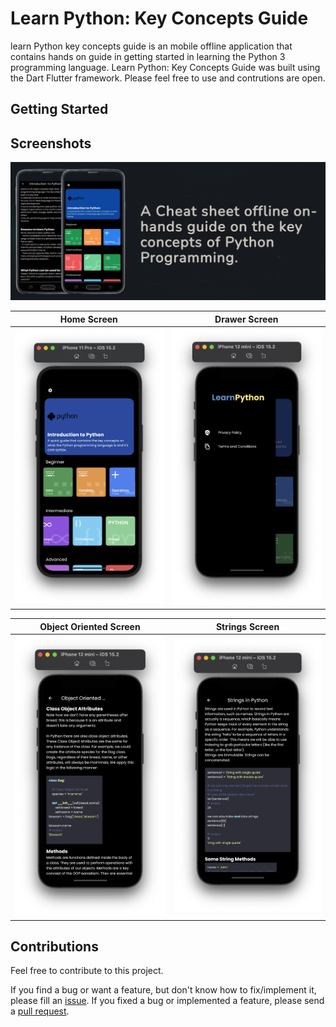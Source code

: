 # Learn Python: Key Concepts Guide

learn Python key concepts guide is an mobile offline application  that contains hands on guide in getting started in learning the Python 3 programming language. Learn Python: Key Concepts Guide was built using the Dart Flutter framework. Please feel free to use and contrutions are open.

## Getting Started

## Screenshots

<img src="graphics/banner1.png"> 



| Home Screen | Drawer Screen | 
|    :---:     |     :---:      |  
| <img src="graphics/home.png" width="500">   | <img src="graphics/drawer.png" width="500">   |


| Object Oriented Screen | Strings Screen | 
|    :---:     |     :---:      |  
| <img src="graphics/detailoop.png" width="500">   | <img src="graphics/detailstring.png" width="500">   |

## Contributions

Feel free to contribute to this project.

If you find a bug or want a feature, but don't know how to fix/implement it, please fill an [issue](https://github.com/levi956/new-learn-python/issues).
If you fixed a bug or implemented a feature, please send a [pull request](https://github.com/levi956/new-learn-python/pulls).
